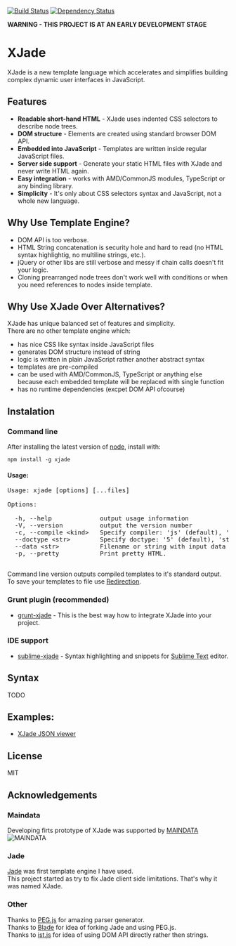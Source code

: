 [![Build Status](https://travis-ci.org/dorny/xjade.png?branch=master)](https://travis-ci.org/dorny/xjade)
[![Dependency Status](https://gemnasium.com/dorny/xjade.png)](https://gemnasium.com/dorny/xjade)

**WARNING - THIS PROJECT IS AT AN EARLY DEVELOPMENT STAGE**

# XJade

XJade is a new template language which accelerates and simplifies building complex dynamic user interfaces in JavaScript.  


##  Features
* **Readable short-hand HTML** - XJade uses indented CSS selectors to describe node trees.
* **DOM structure** - Elements are created using standard browser DOM API.
* **Embedded into JavaScript** - Templates are written inside regular JavaScript files.
* **Server side support** - Generate your static HTML files with XJade and never write HTML again.
* **Easy integration** - works with AMD/CommonJS modules, TypeScript or any binding library.
* **Simplicity** - It's only about CSS selectors syntax and JavaScript, not a whole new language.


## Why Use Template Engine?
* DOM API is too verbose.
* HTML String concatenation is security hole and hard to read (no HTML syntax highlightig, no multiline strings, etc.).
* jQuery or other libs are still verbose and messy if chain calls doesn't fit your logic.
* Cloning prearranged node trees don't work well with conditions or when you need references to nodes inside template.


## Why Use XJade Over Alternatives?

XJade has unique balanced set of features and simplicity.  
There are no other template engine which:  
* has nice CSS like syntax inside JavaScript files
* generates DOM structure instead of string
* logic is written in plain JavaScript rather another abstract syntax
* templates are pre-compiled
* can be used with AMD/CommonJS, TypeScript or anything else because each embedded template will be replaced with single function
* has no runtime dependencies (excpet DOM API ofcourse)


## Instalation


### Command line
After installing the latest version of [node](http://nodejs.org/), install with:

```shell
npm install -g xjade
```

#### Usage:
<pre>
Usage: xjade [options] [...files]

Options:

  -h, --help             output usage information
  -V, --version          output the version number
  -c, --compile &lt;kind&gt;   Specify compiler: 'js' (default), 'html' or 'ast'.
  --doctype &lt;str&gt;        Specify doctype: '5' (default), 'strict', 'transitional', 'xhtml' or other.
  --data &lt;str&gt;           Filename or string with input data input JSON format.
  -p, --pretty           Print pretty HTML.

</pre>

Command line version outputs compiled templates to it's standard output.
To save your templates to file use [Redirection](http://en.wikipedia.org/wiki/Redirection_(computing)).


### Grunt plugin (recommended)
* [grunt-xjade](https://github.com/dorny/grunt-xjade) - This is the best way how to integrate XJade into your project.


### IDE support
* [sublime-xjade](https://github.com/dorny/sublime-xjade) - Syntax highlighting and snippets for [Sublime Text](http://www.sublimetext.com/) editor.


## Syntax

TODO

## Examples:

* [XJade JSON viewer](https://github.com/dorny/xjade-example-json)


## License

MIT


## Acknowledgements

### Maindata
Developing firts prototype of XJade was supported by [MAINDATA](http://www.maindata.info/)  
![MAINDATA](https://dl.dropboxusercontent.com/u/40395608/MD-logo.png)


### Jade
[Jade](http://jade-lang.com/) was first template engine I have used.  
This project started as try to fix Jade client side limitations. That's why it was named XJade.  

### Other

Thanks to [PEG.js](http://pegjs.majda.cz/) for amazing parser generator.  
Thanks to [Blade](https://github.com/bminer/node-blade) for idea of forking Jade and using PEG.js.  
Thanks to [ist.js](http://njoyard.github.io/ist/) for idea of using DOM API directly rather then strings.  

